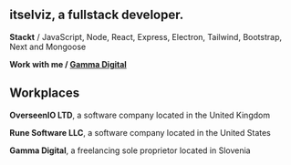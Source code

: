 <h2>itselviz, a fullstack developer.</h2>

<p><b>Stackt</b> / JavaScript, Node, React, Express, Electron, Tailwind, Bootstrap, Next and Mongoose</p>

**Work with me / [Gamma Digital](https://discord.gg/5Ak6hVSDkS)**

## Workplaces

<p><b>OverseenIO LTD</b>, a software company located in the United Kingdom</p>
<p><b>Rune Software LLC</b>, a software company located in the United States</p>
<p><b>Gamma Digital</b>, a freelancing sole proprietor located in Slovenia</p>


